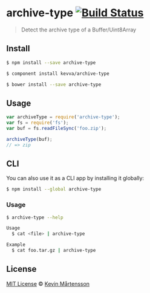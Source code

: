 # archive-type [![Build Status](https://travis-ci.org/kevva/archive-type.svg?branch=master)](https://travis-ci.org/kevva/archive-type)

> Detect the archive type of a Buffer/Uint8Array

## Install

```bash
$ npm install --save archive-type
```

```bash
$ component install kevva/archive-type
```

```bash
$ bower install --save archive-type
```
## Usage

```js
var archiveType = require('archive-type');
var fs = require('fs');
var buf = fs.readFileSync('foo.zip');

archiveType(buf);
// => zip
```

## CLI

You can also use it as a CLI app by installing it globally:

```bash
$ npm install --global archive-type
```

### Usage

```bash
$ archive-type --help

Usage
  $ cat <file> | archive-type

Example
  $ cat foo.tar.gz | archive-type
```

## License

[MIT License](http://en.wikipedia.org/wiki/MIT_License) © [Kevin Mårtensson](https://github.com/kevva)
